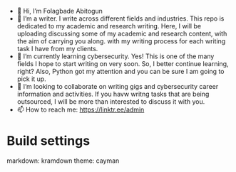 - 👋 Hi, I’m Folagbade Abitogun
- 👀 I’m a writer. I write across different fields and industries. This repo is dedicated to my academic and research writing. Here, I will be uploading discussing some of my academic and research content, with the aim of carrying you along. with my writing process for each writing task I have from my clients.
- 🌱 I’m currently learning cybersecurity. Yes! This is one of the many fields I hope to start writing on very soon. So, I better continue learning, right? Also, Python got my attention and you can be sure I am going to pick it up.
- 💞️ I’m looking to collaborate on writing gigs and cybersecurity career information and activities. If you havw writng tasks that are being outsourced, I will be more than interested to discuss it with you.
- 📫 How to reach me: https://linktr.ee/admin

<!---
Folagbade15/Folagbade15 is a ✨ special ✨ repository because its `README.md` (this file) appears on your GitHub profile.
You can click the Preview link to take a look at your changes.
--->
# Build settings
markdown: kramdown
theme: cayman
